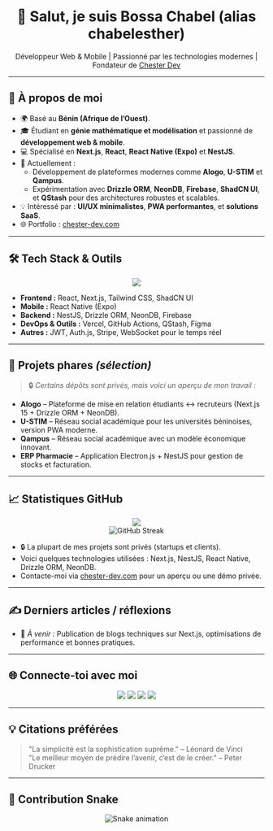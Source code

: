 <!-- Bannière ou image -->
 

<h1 align="center">👋 Salut, je suis Bossa Chabel (alias chabelesther)</h1>
<p align="center">
  Développeur Web & Mobile | Passionné par les technologies modernes | Fondateur de <a href="https://chester-dev.com/">Chester Dev</a>
</p>

---

## 🚀 À propos de moi  
- 🌍 Basé au **Bénin (Afrique de l’Ouest)**.  
- 🎓 Étudiant en **génie mathématique et modélisation** et passionné de **développement web & mobile**.  
- 💻 Spécialisé en **Next.js**, **React**, **React Native (Expo)** et **NestJS**.  
- 🔭 Actuellement :  
  - Développement de plateformes modernes comme **Alogo**, **U-STIM** et **Qampus**.  
  - Expérimentation avec **Drizzle ORM**, **NeonDB**, **Firebase**, **ShadCN UI**, et **QStash** pour des architectures robustes et scalables.  
- 💡 Intéressé par : **UI/UX minimalistes**, **PWA performantes**, et **solutions SaaS**.  
- 🌐 Portfolio : [chester-dev.com](https://chester-dev.com/)  

---

## 🛠️ Tech Stack & Outils  
<p align="center"> <img src="https://skillicons.dev/icons?i=react,nextjs,typescript,javascript,reactnative,expo,nestjs,nodejs,express,drizzle,postgres,mongodb,prisma,tailwind,materialui,shadcn,firebase,supabase,vercel,docker,git,github,figma,vscode,postman,linux,nginx,graphql,redis,aws,azure" /> </p>

- **Frontend :** React, Next.js, Tailwind CSS, ShadCN UI  
- **Mobile :** React Native (Expo)  
- **Backend :** NestJS, Drizzle ORM, NeonDB, Firebase  
- **DevOps & Outils :** Vercel, GitHub Actions, QStash, Figma  
- **Autres :** JWT, Auth.js, Stripe, WebSocket pour le temps réel  

---

## 📌 Projets phares *(sélection)*  
> 🔒 *Certains dépôts sont privés, mais voici un aperçu de mon travail :*  

- **Alogo** – Plateforme de mise en relation étudiants ↔ recruteurs (Next.js 15 + Drizzle ORM + NeonDB).  
- **U-STIM** – Réseau social académique pour les universités béninoises, version PWA moderne.  
- **Qampus** – Réseau social académique avec un modèle économique innovant.  
- **ERP Pharmacie** – Application Electron.js + NestJS pour gestion de stocks et facturation.  

---

## 📈 Statistiques GitHub  
 
<p align="center">
  <img src="https://github-readme-stats.vercel.app/api?username=chabelesther&show_icons=true&theme=radical&hide_rank=true" />
  <br/>
  <img src="https://streak-stats.demolab.com/?user=chabelesther&theme=radical" alt="GitHub Streak" />
 
</p>

- 🔒 La plupart de mes projets sont privés (startups et clients).  
- Voici quelques technologies utilisées : Next.js, NestJS, React Native, Drizzle ORM, NeonDB.  
- Contacte-moi via [chester-dev.com](https://chester-dev.com/) pour un aperçu ou une démo privée.


---

## ✍️ Derniers articles / réflexions  
- 🚧 *À venir :* Publication de blogs techniques sur Next.js, optimisations de performance et bonnes pratiques.  

---

## 🌐 Connecte-toi avec moi  
<p align="center">
  <a href="mailto:contact@chester-dev.com"><img src="https://img.shields.io/badge/Email-Contact-blue?style=for-the-badge&logo=gmail" /></a>
  <a href="https://chester-dev.com/"><img src="https://img.shields.io/badge/Portfolio-Chester--Dev-green?style=for-the-badge&logo=vercel" /></a>
  <a href="https://www.linkedin.com/in/chabel-bossa"><img src="https://img.shields.io/badge/LinkedIn-Chabel%20Bossa-blue?style=for-the-badge&logo=linkedin" /></a>
  <a href="https://twitter.com/"><img src="https://img.shields.io/badge/Twitter-@ChabelEsther-1DA1F2?style=for-the-badge&logo=twitter" /></a>
</p>

---

## 💡 Citations préférées  
> "La simplicité est la sophistication suprême." – Léonard de Vinci  
> "Le meilleur moyen de prédire l’avenir, c’est de le créer." – Peter Drucker  

---

## 🐍 Contribution Snake  
<p align="center">
  <img src="https://github.com/chabelesther/chabelesther/blob/output/github-contribution-grid-snake.svg" alt="Snake animation" />
</p>

